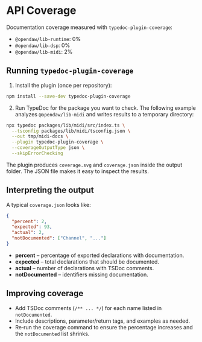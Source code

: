 # API Coverage

Documentation coverage measured with `typedoc-plugin-coverage`:

- `@opendaw/lib-runtime`: 0%
- `@opendaw/lib-dsp`: 0%
- `@opendaw/lib-midi`: 2%

## Running `typedoc-plugin-coverage`

1. Install the plugin (once per repository):

```bash
npm install --save-dev typedoc-plugin-coverage
```

2. Run TypeDoc for the package you want to check. The following example
   analyzes `@opendaw/lib-midi` and writes results to a temporary directory:

```bash
npx typedoc packages/lib/midi/src/index.ts \
  --tsconfig packages/lib/midi/tsconfig.json \
  --out tmp/midi-docs \
  --plugin typedoc-plugin-coverage \
  --coverageOutputType json \
  --skipErrorChecking
```

The plugin produces `coverage.svg` and `coverage.json` inside the output
folder. The JSON file makes it easy to inspect the results.

## Interpreting the output

A typical `coverage.json` looks like:

```json
{
  "percent": 2,
  "expected": 93,
  "actual": 2,
  "notDocumented": ["Channel", "..."]
}
```

- **percent** – percentage of exported declarations with documentation.
- **expected** – total declarations that should be documented.
- **actual** – number of declarations with TSDoc comments.
- **notDocumented** – identifiers missing documentation.

## Improving coverage

- Add TSDoc comments (`/** ... */`) for each name listed in
  `notDocumented`.
- Include descriptions, parameter/return tags, and examples as needed.
- Re‑run the coverage command to ensure the percentage increases and the
  `notDocumented` list shrinks.
